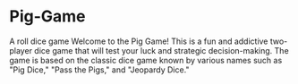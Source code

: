 # Pig-Game
A roll dice game
Welcome to the Pig Game! This is a fun and addictive two-player dice game that will test your luck and strategic decision-making. The game is based on the classic dice game known by various names such as "Pig Dice," "Pass the Pigs," and "Jeopardy Dice."
